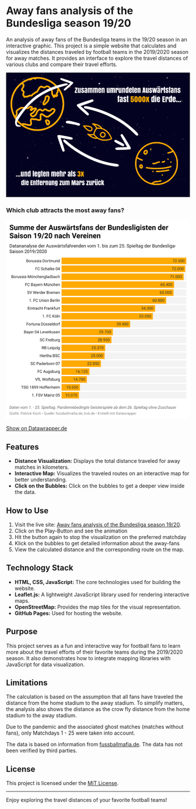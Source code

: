 # Away fans analysis of the Bundesliga season 19/20
An analysis of away fans of the Bundesliga teams in the 19/20 season in an interactive graphic.
This project is a simple website that calculates and visualizes the distances traveled by football teams in the 2019/2020 season for away matches. It provides an interface to explore the travel distances of various clubs and compare their travel efforts.

<img src="wp_fans_mars_erde__1000.png" alt="From Earth to Mars with football" width="540" />

### Which club attracts the most away fans?

<img src="auswaertsfans_19-20_540.png" alt="most away fans by club" width="540" />

[Show on Datawrapper.de](https://datawrapper.dwcdn.net/WCzlu/1/)

## Features

- **Distance Visualization:** Displays the total distance traveled for away matches in kilometers.
- **Interactive Map:** Visualizes the traveled routes on an interactive map for better understanding.
- **Click on the Bubbles:** Click on the bubbles to get a deeper view inside the data.

## How to Use

1. Visit the live site: [Away fans analysis of the Bundesliga season 19/20](https://pkoch12.github.io/auswaertskilometer_19-20/).
2. Click on the Play-Button and see the animation
3. Hit the button again to stop the visualization on the preferred matchday
4. Klick on the bubbles to get detailed information about the away-fans
5. View the calculated distance and the corresponding route on the map.

## Technology Stack

- **HTML, CSS, JavaScript:** The core technologies used for building the website.
- **Leaflet.js:** A lightweight JavaScript library used for rendering interactive maps.
- **OpenStreetMap:** Provides the map tiles for the visual representation.
- **GitHub Pages:** Used for hosting the website.

## Purpose

This project serves as a fun and interactive way for football fans to learn more about the travel efforts of their favorite teams during the 2019/2020 season. It also demonstrates how to integrate mapping libraries with JavaScript for data visualization.

## Limitations

The calculation is based on the assumption that all fans have traveled the distance from the home stadium to the away stadium. To simplify matters, the analysis also shows the distance as the crow fly distance from the home stadium to the away stadium.

Due to the pandemic and the associated ghost matches (matches without fans), only Matchdays 1 - 25 were taken into account.

The data is based on information from [fussballmafia.de](fussballmafia.de). The data has not been verified by third parties.

## License

This project is licensed under the [MIT License](js/LICENSE).

---

Enjoy exploring the travel distances of your favorite football teams!
